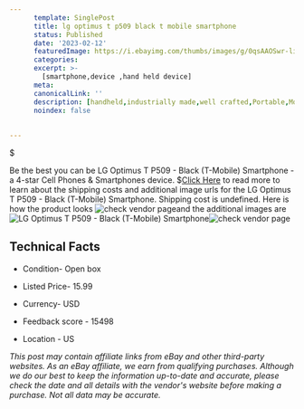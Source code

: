 ```yaml
---
      template: SinglePost
      title: lg optimus t p509 black t mobile smartphone
      status: Published
      date: '2023-02-12'
      featuredImage: https://i.ebayimg.com/thumbs/images/g/0qsAAOSwr-liE3vM/s-l225.jpg
      categories: 
      excerpt: >-
        [smartphone,device ,hand held device]
      meta:
      canonicalLink: ''
      description: [handheld,industrially made,well crafted,Portable,Mobile,Compact,Convenient,Lightweight,Maneuverable,Man-portable,Miniature,Carriable,Hand-held,Light,Holdable,Transportable,Mobile device,Pocket-sized,On-the-go,Wireless,Cordless,Compact size,Convenient size, smartphone,device ,hand held device]
      noindex: false
      
        
---
```

$

Be the best you can be  LG Optimus T P509 - Black (T-Mobile) Smartphone - a 4-star Cell Phones & Smartphones device.
$[Click Here](https://www.ebay.com/itm/194860683888?hash=item2d5e9a1270%3Ag%3A0qsAAOSwr-liE3vM&mkevt=1&mkcid=1&mkrid=711-53200-19255-0&campid=%253CePNCampaignId%253E&customid=%253CreferenceId%253E&toolid=10049) to read more to learn about the shipping costs and additional image urls for the LG Optimus T P509 - Black (T-Mobile) Smartphone. Shipping cost is undefined. Here is how the product looks ![check vendor page](https://i.ebayimg.com/thumbs/images/g/0qsAAOSwr-liE3vM/s-l225.jpg)and the additional images are![LG Optimus T P509 - Black (T-Mobile) Smartphone](https://i.ebayimg.com/images/g/0qsAAOSwr-liE3vM/s-l960.jpg)![check vendor page](https://origin-galleryplus.ebayimg.com/ws/web/194860683888_2_0_1/225x225.jpg,https://origin-galleryplus.ebayimg.com/ws/web/194860683888_3_0_1/225x225.jpg,https://origin-galleryplus.ebayimg.com/ws/web/194860683888_4_0_1/225x225.jpg)



 ## Technical Facts 



     
      

 - Condition- Open box 


      

 - Listed Price- 15.99 


      

 - Currency- USD 


      

 - Feedback score - 15498 


      

 - Location - US 


      
      

 *_This post may contain affiliate links from eBay and other third-party websites. As an eBay affiliate, we earn from qualifying purchases. Although we do our best to keep the information up-to-date and accurate, please check the date and all details with the vendor's website before making a purchase. Not all data may be accurate._*






